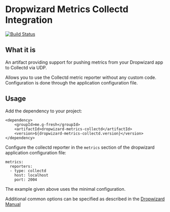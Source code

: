 
# Dropwizard Metrics Collectd Integration

[![Build Status](https://travis-ci.org/santanusinha/dropwizard-metric-collectd.svg?branch=master)](https://travis-ci.org/github/santanusinha/dropwizard-metric-collectd)

## What it is

An artifact providing support for pushing metrics from your Dropwizard app
to Collectd via UDP.

Allows you to use the Collectd metric reporter without any custom code.
Configuration is done through the application configuration file.

## Usage

Add the dependency to your project:

    <dependency>
        <groupId>me.g-fresh</groupId>
        <artifactId>dropwizard-metrics-collectd</artifactId>
        <version>${dropwizard-metrics-collectd.version}</version>
    </dependency>

Configure the collectd reporter in the `metrics` section of the dropwizard
application configuration file:

    metrics:
      reporters:
      - type: collectd
        host: localhost
        port: 2004

The example given above uses the minimal configuration.

Additional common options can be specified as described in the
[Dropwizard Manual](https://www.dropwizard.io/en/release-1.3.x/manual/core.html#metrics)
